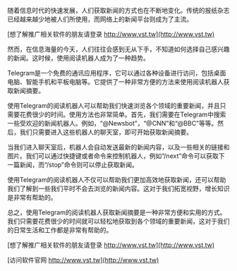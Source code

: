 随着信息时代的快速发展，人们获取新闻的方式也在不断地变化。传统的报纸杂志已经越来越少地被人们所使用，而网络上的新闻平台则成为了主流。

[想了解推广相关软件的朋友请登录 http://www.vst.tw](http://www.vst.tw)

然而，在信息海量的今天，人们往往会感到无从下手，不知道如何选择自己感兴趣的新闻。这时候，使用阅读机器人成为了一种趋势。

Telegram是一个免费的通讯应用程序，它可以通过各种设备进行访问，包括桌面电脑、智能手机和平板电脑等。它提供了一种非常方便的方法来使用阅读机器人获取新闻摘要。

使用Telegram的阅读机器人可以帮助我们快速浏览各个领域的重要新闻，并且只需要花费很少的时间。使用方法也非常简单。首先，我们需要在Telegram中搜索一些受欢迎的新闻机器人。例如，“@Newsbot”，“@CNN”和“@BBC”等等。然后，我们只需要进入这些机器人的聊天室，即可开始获取新闻摘要。

当我们进入聊天室后，机器人会自动发送最新的新闻内容，以及一些相关的链接和图片。我们可以通过快捷键或者命令来控制机器人，例如“/next”命令可以获取下一篇新闻，而“/stop”命令则可以停止获取新闻。

使用Telegram的阅读机器人不仅可以帮助我们更加高效地获取新闻，还可以帮助我们了解到一些我们平时不会去浏览的新闻内容。这对于我们拓宽视野，增长知识是非常有帮助的。

总之，使用Telegram的阅读机器人获取新闻摘要是一种非常方便和实用的方式。我们只需要花费很少的时间就可以轻松地获取到各个领域的重要新闻，这对于我们的日常生活和工作都是非常有帮助的。

[想了解推广相关软件的朋友请登录 http://www.vst.tw](http://www.vst.tw)


[访问软件官网 http://www.vst.tw](http://www.vst.tw)

